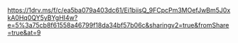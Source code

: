 https://1drv.ms/f/c/ea5ba079a403dc61/Ei1biisQ_9FCpcPm3MOefJwBm5J0xkA0Hq0QY5yBYgHI4w?e=5%3a75cb8f61558a46799f18da34bf57b06c&sharingv2=true&fromShare=true&at=9
